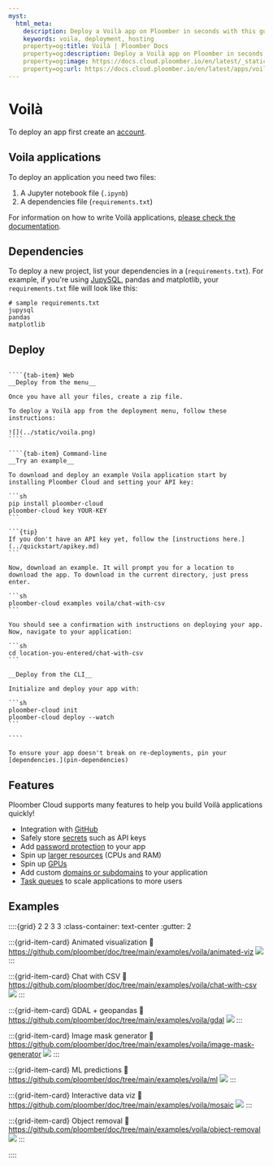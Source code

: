 ```yaml
---
myst:
  html_meta:
    description: Deploy a Voilà app on Ploomber in seconds with this guide.
    keywords: voila, deployment, hosting
    property=og:title: Voilà | Ploomber Docs
    property=og:description: Deploy a Voilà app on Ploomber in seconds with this guide.
    property=og:image: https://docs.cloud.ploomber.io/en/latest/_static/opengraph-images-voila.png
    property=og:url: https://docs.cloud.ploomber.io/en/latest/apps/voila.html
---
```


# Voilà

To deploy an app first create an [account](https://platform.ploomber.io/register?utm_source=voila&utm_medium=documentation).


## Voila applications

To deploy an application you need two files:

1. A Jupyter notebook file (`.ipynb`)
2. A dependencies file (`requirements.txt`)

For information on how to write Voilà applications, [please check the documentation](https://voila.readthedocs.io/en/stable/).


## Dependencies

To deploy a new project, list your dependencies in a (`requirements.txt`). For example, if you're using [JupySQL](https://jupysql.ploomber.io), pandas and matplotlib, your `requirements.txt` file will look like this:

```
# sample requirements.txt
jupysql
pandas
matplotlib
```

## Deploy

`````{tab-set}

````{tab-item} Web
__Deploy from the menu__

Once you have all your files, create a zip file.

To deploy a Voilà app from the deployment menu, follow these instructions:

![](../static/voila.png)
````

````{tab-item} Command-line
__Try an example__

To download and deploy an example Voila application start by installing Ploomber Cloud and setting your API key:

```sh
pip install ploomber-cloud
ploomber-cloud key YOUR-KEY
```

```{tip}
If you don't have an API key yet, follow the [instructions here.](../quickstart/apikey.md)
```

Now, download an example. It will prompt you for a location to download the app. To download in the current directory, just press enter.

```sh
ploomber-cloud examples voila/chat-with-csv
```

You should see a confirmation with instructions on deploying your app. Now, navigate to your application:

```sh
cd location-you-entered/chat-with-csv
```

__Deploy from the CLI__

Initialize and deploy your app with:

```sh
ploomber-cloud init
ploomber-cloud deploy --watch
```

````
`````


```{tip}
To ensure your app doesn't break on re-deployments, pin your [dependencies.](pin-dependencies)
```

## Features

Ploomber Cloud supports many features to help you build Voilà applications quickly!

- Integration with [GitHub](../user-guide/github.md)
- Safely store [secrets](../user-guide/secrets.md) such as API keys
- Add [password protection](../user-guide/password.md) to your app
- Spin up [larger resources](../user-guide/resources.md) (CPUs and RAM)
- Spin up [GPUs](../user-guide/gpu.md)
- Add custom [domains or subdomains](../user-guide/custom-domains.md) to your application
- [Task queues](task-queues) to scale applications to more users


## Examples

::::{grid} 2 2 3 3
:class-container: text-center
:gutter: 2

:::{grid-item-card} Animated visualization
:link: https://github.com/ploomber/doc/tree/main/examples/voila/animated-viz
![](https://github.com/ploomber/doc/raw/main/examples/voila/animated-viz/screenshot.webp)
:::

:::{grid-item-card} Chat with CSV
:link: https://github.com/ploomber/doc/tree/main/examples/voila/chat-with-csv
![](https://github.com/ploomber/doc/raw/main/examples/voila/chat-with-csv/screenshot.webp)
:::

:::{grid-item-card} GDAL + geopandas
:link: https://github.com/ploomber/doc/tree/main/examples/voila/gdal
![](https://github.com/ploomber/doc/raw/main/examples/voila/gdal/screenshot.webp)
:::

:::{grid-item-card} Image mask generator
:link: https://github.com/ploomber/doc/tree/main/examples/voila/image-mask-generator
![](https://github.com/ploomber/doc/raw/main/examples/voila/image-mask-generator/screenshot.webp)
:::

:::{grid-item-card} ML predictions
:link: https://github.com/ploomber/doc/tree/main/examples/voila/ml
![](https://github.com/ploomber/doc/raw/main/examples/voila/ml/screenshot.webp)
:::


:::{grid-item-card} Interactive data viz
:link: https://github.com/ploomber/doc/tree/main/examples/voila/mosaic
![](https://github.com/ploomber/doc/raw/main/examples/voila/mosaic/screenshot.webp)
:::

:::{grid-item-card} Object removal
:link: https://github.com/ploomber/doc/tree/main/examples/voila/object-removal
![](https://github.com/ploomber/doc/raw/main/examples/voila/object-removal/screenshot.webp)
:::


::::
